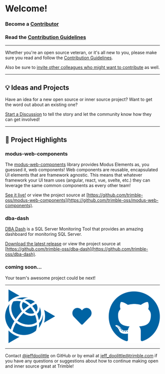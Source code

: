 # Welcome!

### Become a [Contributor](https://trimble-oss.github.io/contribute/)

### Read the [Contribution Guidelines](https://trimble-oss.github.io/contribute/guidelines/)

---

Whether you're an open source veteran, or it's all new to you, please make sure you read and follow the [Contribution Guidelines](https://trimble-oss.github.io/contribute/guidelines/).

Also be sure to [invite other colleagues who might want to contribute](https://trimble-oss.github.io/contribute/) as well.

---

## 💡 Ideas and Projects

Have an idea for a new open source or inner source project? Want to get the word out about an existing one?

[Start a Discussion](https://github.com/trimble-oss/contribute/discussions) to tell the story and let the community know how they can get involved!

---

## 🌟 Project Highlights

### modus-web-components

The [modus-web-components](https://modus-web-components.trimble.com) library provides Modus Elements as, you guessed it, web components! Web components are reusable, encapsulated UI elements that are framework agnostic. This means that whatever framework your UI team uses (angular, react, vue, svelte, etc.) they can leverage the same common components as every other team!

[See it live!](https://modus-web-components.trimble.com/) or view the project source at [https://github.com/trimble-oss/modus-web-components](https://github.com/trimble-oss/modus-web-components).

### dba-dash

[DBA Dash](https://github.com/trimble-oss/dba-dash) is a SQL Server Monitoring Tool that provides an amazing dashboard for monitoring SQL Server.

[Download the latest release](https://github.com/trimble-oss/dba-dash/releases/latest) or view the project source at [https://github.com/trimble-oss/dba-dash](https://github.com/trimble-oss/dba-dash).

### coming soon...

Your team's awesome project could be next!

---

![Trimble <3 GitHub!](https://raw.githubusercontent.com/trimble-oss/contribute/main/assets/img/trimble-heart-github.svg)

---

Contact [@jeffdoolittle](https://github.com/jeffdoolittle) on GitHub or by email at [jeff_doolittle@trimble.com](mailto:jeff_doolittle@trimble.com) if you have any questions or suggestions about how to continue making open and inner source great at Trimble!
